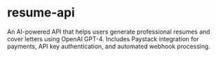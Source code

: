 # resume-api
An AI-powered API that helps users generate professional resumes and cover letters using OpenAI GPT-4. Includes Paystack integration for payments, API key authentication, and automated webhook processing.

